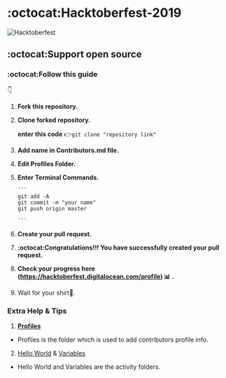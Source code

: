 #  :octocat:Hacktoberfest-2019
![Hacktoberfest](https://github.com/oshada97/Hacktoberfest-2019/blob/master/Hacktoberfest2019.png)


##  :octocat:Support open source

###  :octocat:Follow this **guide**
:point_down:

1. **Fork this repository.**
2. **Clone forked repository.** 

      **enter this code** :point_right:```git clone "repository link"  ```

3. **Add name in Contributors.md file.**
4. **Edit Profiles Folder.**
5. **Enter Terminal Commands.**

       ```
       git add -A
       git commit -m "your name"
       git push origin master
       
       ```
6. **Create your pull request.**
7. **:octocat:Congratulations!!! You have successfully created your pull request.**
8. **Check your progress here (https://hacktoberfest.digitalocean.com/profile) :bar_chart: .**
9. Wait for your shirt:tshirt:.
 
 ### Extra Help & Tips
 
 1. **[Profiles](https://github.com/oshada97/Hacktoberfest-2019/tree/master/Profiles)**
   *   Profiles is the folder which is used to add contributors profile info.
 2. [Hello World]() & [Variables]()
   * Hello World and Variables are the activity folders.
